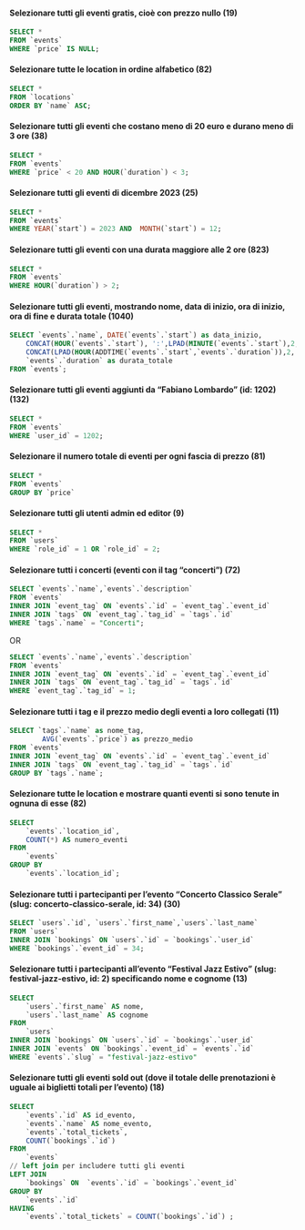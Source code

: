 #### Selezionare tutti gli eventi gratis, cioè con prezzo nullo (19)

```sql
SELECT *
FROM `events`
WHERE `price` IS NULL;
```

#### Selezionare tutte le location in ordine alfabetico (82)

```sql
SELECT *
FROM `locations`
ORDER BY `name` ASC;
```

#### Selezionare tutti gli eventi che costano meno di 20 euro e durano meno di 3 ore (38)

```sql
SELECT *
FROM `events`
WHERE `price` < 20 AND HOUR(`duration`) < 3;
```

#### Selezionare tutti gli eventi di dicembre 2023 (25)

```sql
SELECT *
FROM `events`
WHERE YEAR(`start`) = 2023 AND  MONTH(`start`) = 12;
```

#### Selezionare tutti gli eventi con una durata maggiore alle 2 ore (823)

```sql
SELECT *
FROM `events`
WHERE HOUR(`duration`) > 2;
```

#### Selezionare tutti gli eventi, mostrando nome, data di inizio, ora di inizio, ora di fine e durata totale (1040)

```sql
SELECT `events`.`name`, DATE(`events`.`start`) as data_inizio,
	CONCAT(HOUR(`events`.`start`), ':',LPAD(MINUTE(`events`.`start`),2,'0')) as ora_inizio,
    CONCAT(LPAD(HOUR(ADDTIME(`events`.`start`,`events`.`duration`)),2,'0'), ':', LPAD(MINUTE(ADDTIME(`events`.`start`,`events`.`duration`)),2,'0')) as ora_fine,
    `events`.`duration` as durata_totale
FROM `events`;
```

#### Selezionare tutti gli eventi aggiunti da “Fabiano Lombardo” (id: 1202) (132)

```sql
SELECT *
FROM `events`
WHERE `user_id` = 1202;
```

#### Selezionare il numero totale di eventi per ogni fascia di prezzo (81)

```sql
SELECT *
FROM `events`
GROUP BY `price`
```

#### Selezionare tutti gli utenti admin ed editor (9)

```sql
SELECT *
FROM `users`
WHERE `role_id` = 1 OR `role_id` = 2;
```

#### Selezionare tutti i concerti (eventi con il tag “concerti”) (72)

```sql 
SELECT `events`.`name`,`events`.`description`
FROM `events` 
INNER JOIN `event_tag` ON `events`.`id` = `event_tag`.`event_id`
INNER JOIN `tags` ON `event_tag`.`tag_id` = `tags`.`id`
WHERE `tags`.`name` = "Concerti";
```
OR
```sql 
SELECT `events`.`name`,`events`.`description`
FROM `events` 
INNER JOIN `event_tag` ON `events`.`id` = `event_tag`.`event_id`
INNER JOIN `tags` ON `event_tag`.`tag_id` = `tags`.`id`
WHERE `event_tag`.`tag_id` = 1;
```

#### Selezionare tutti i tag e il prezzo medio degli eventi a loro collegati (11)

```sql 
SELECT `tags`.`name` as nome_tag, 
        AVG(`events`.`price`) as prezzo_medio
FROM `events` 
INNER JOIN `event_tag` ON `events`.`id` = `event_tag`.`event_id`
INNER JOIN `tags` ON `event_tag`.`tag_id` = `tags`.`id`
GROUP BY `tags`.`name`;
```

#### Selezionare tutte le location e mostrare quanti eventi si sono tenute in ognuna di esse (82)

```sql 
SELECT
    `events`.`location_id`,
    COUNT(*) AS numero_eventi
FROM
    `events`
GROUP BY
    `events`.`location_id`;
```

#### Selezionare tutti i partecipanti per l’evento “Concerto Classico Serale” (slug: concerto-classico-serale, id: 34) (30)

```sql 
SELECT `users`.`id`, `users`.`first_name`,`users`.`last_name` 
FROM `users` 
INNER JOIN `bookings` ON `users`.`id` = `bookings`.`user_id`
WHERE `bookings`.`event_id` = 34;
```

#### Selezionare tutti i partecipanti all’evento “Festival Jazz Estivo” (slug: festival-jazz-estivo, id: 2) specificando nome e cognome (13)

```sql 
SELECT 
    `users`.`first_name` AS nome, 
    `users`.`last_name` AS cognome
FROM 
    `users`
INNER JOIN `bookings` ON `users`.`id` = `bookings`.`user_id`
INNER JOIN `events` ON `bookings`.`event_id` = `events`.`id`
WHERE `events`.`slug` = "festival-jazz-estivo"
```

#### Selezionare tutti gli eventi sold out (dove il totale delle prenotazioni è uguale ai biglietti totali per l’evento) (18)

```sql
SELECT 
    `events`.`id` AS id_evento, 
    `events`.`name` AS nome_evento,
    `events`.`total_tickets`,
    COUNT(`bookings`.`id`)
FROM 
    `events`
// left join per includere tutti gli eventi
LEFT JOIN 
    `bookings` ON  `events`.`id` = `bookings`.`event_id`
GROUP BY 
    `events`.`id`
HAVING 
    `events`.`total_tickets` = COUNT(`bookings`.`id`) ;
```